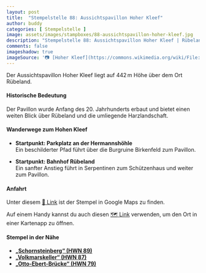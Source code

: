 ```yaml
---
layout: post
title:  "Stempelstelle 88: Aussichtspavillon Hoher Kleef"
author: buddy
categories: [ Stempelstelle ]
image: assets/images/stampboxes/88-aussichtspavillon-hoher-kleef.jpg
description: "Stempelstelle 88: Aussichtspavillon Hoher Kleef | Rübeland"
comments: false
imageshadow: true
imageSource: '📷 [Hoher Kleef](https://commons.wikimedia.org/wiki/File:Hoher_Kleef.jpg) von <a href="//commons.wikimedia.org/wiki/User:B.Thomas95" title="User:B.Thomas95">Thomas Binder</a> unter Lizenz [CC BY-SA 4.0](https://creativecommons.org/licenses/by-sa/4.0)'
---
```


Der Aussichtspavillon Hoher Kleef liegt auf 442 m Höhe über dem Ort Rübeland.

#### Historische Bedeutung

Der Pavillon wurde Anfang des 20. Jahrhunderts erbaut und bietet einen weiten Blick über Rübeland und die umliegende Harzlandschaft.

#### Wanderwege zum Hohen Kleef

- **Startpunkt: Parkplatz an der Hermannshöhle**  
  Ein beschilderter Pfad führt über die Burgruine Birkenfeld zum Pavillon.

- **Startpunkt: Bahnhof Rübeland**  
  Ein sanfter Anstieg führt in Serpentinen zum Schützenhaus und weiter zum Pavillon.

#### Anfahrt

Unter diesem [📍 Link](https://www.google.com/maps/dir/?api=1&origin=&destination=51.75370%2C%2010.84622) ist der Stempel in Google Maps zu finden.

<div class="android-only">
  Auf einem Handy kannst du auch diesen 
  <a href="geo:51.75370,10.84622">🗺️ Link</a> 
  verwenden, um den Ort in einer Kartenapp zu öffnen.
  <p></p>
</div>

#### Stempel in der Nähe

- [**„Schornsteinberg“ (HWN 89)**](/stempelstelle-89-schornsteinberg)
- [**„Volkmarskeller“ (HWN 87)**](/stempelstelle-87-volkmarskeller)
- [**„Otto-Ebert-Brücke“ (HWN 79)**](/stempelstelle-79-otto-ebert-bruecke)

